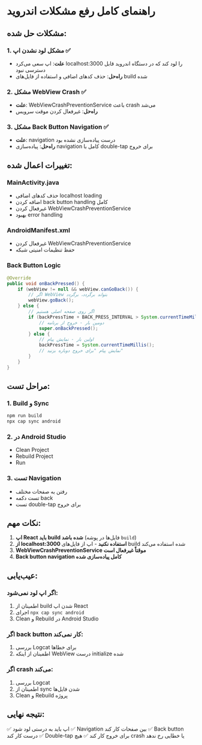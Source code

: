 # راهنمای کامل رفع مشکلات اندروید

## مشکلات حل شده:

### 1. مشکل لود نشدن اپ ✅
- **علت**: اپ سعی می‌کرد localhost:3000 را لود کند که در دستگاه اندروید قابل دسترسی نبود
- **راه‌حل**: حذف کدهای اضافی و استفاده از فایل‌های build شده

### 2. مشکل WebView Crash ✅
- **علت**: WebViewCrashPreventionService باعث crash می‌شد
- **راه‌حل**: غیرفعال کردن موقت سرویس

### 3. مشکل Back Button Navigation ✅
- **علت**: navigation درست پیاده‌سازی نشده بود
- **راه‌حل**: پیاده‌سازی navigation کامل با double-tap برای خروج

## تغییرات اعمال شده:

### MainActivity.java
- حذف کدهای اضافی localhost loading
- اضافه کردن back button handling کامل
- غیرفعال کردن WebViewCrashPreventionService
- بهبود error handling

### AndroidManifest.xml
- غیرفعال کردن WebViewCrashPreventionService
- حفظ تنظیمات امنیتی شبکه

### Back Button Logic
```java
@Override
public void onBackPressed() {
    if (webView != null && webView.canGoBack()) {
        // اگر WebView بتواند برگردد، برگردد
        webView.goBack();
    } else {
        // اگر روی صفحه اصلی هستیم
        if (backPressTime + BACK_PRESS_INTERVAL > System.currentTimeMillis()) {
            // دومین بار - خروج از برنامه
            super.onBackPressed();
        } else {
            // اولین بار - نمایش پیام
            backPressTime = System.currentTimeMillis();
            // نمایش پیام "برای خروج دوباره بزنید"
        }
    }
}
```

## مراحل تست:

### 1. Build و Sync
```bash
npm run build
npx cap sync android
```

### 2. در Android Studio
- Clean Project
- Rebuild Project
- Run

### 3. تست Navigation
- رفتن به صفحات مختلف
- تست دکمه back
- تست double-tap برای خروج

## نکات مهم:

1. **اپ React باید build شده باشد** (فایل‌ها در پوشه `build`)
2. **از localhost:3000 استفاده نکنید** - اپ از فایل‌های build شده استفاده می‌کند
3. **WebViewCrashPreventionService موقتاً غیرفعال است**
4. **Back button navigation کامل پیاده‌سازی شده**

## عیب‌یابی:

### اگر اپ لود نمی‌شود:
1. اطمینان از build شدن اپ React
2. اجرای `npx cap sync android`
3. Clean و Rebuild در Android Studio

### اگر back button کار نمی‌کند:
1. بررسی Logcat برای خطاها
2. اطمینان از اینکه WebView درست initialize شده

### اگر crash می‌کند:
1. بررسی Logcat
2. اطمینان از sync شدن فایل‌ها
3. Clean و Rebuild پروژه

## نتیجه نهایی:

✅ اپ باید به درستی لود شود
✅ Navigation بین صفحات کار کند
✅ Back button درست کار کند
✅ Double-tap برای خروج کار کند
✅ هیچ crash یا خطایی رخ ندهد
